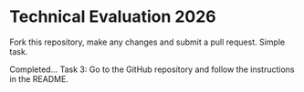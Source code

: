 # Technical Evaluation 2026

Fork this repository, make any changes and submit a pull request. Simple task.

Completed...
Task 3:  Go to the GitHub repository and follow the instructions in the README.
